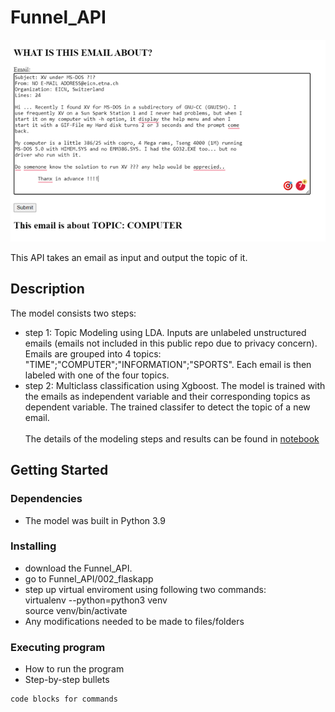 # Funnel_API
 ![this is an image](image/API.png)


This API takes an email as input and output the topic of it.

## Description

The model consists two steps:
* step 1: Topic Modeling using LDA. Inputs are unlabeled unstructured emails (emails not included in this public repo due to privacy concern). Emails are grouped into 4 topics: "TIME";"COMPUTER";"INFORMATION";"SPORTS". Each email is then labeled with one of the four topics.
* step 2: Multiclass classification using Xgboost. The model is trained with the emails as independent variable and their corresponding topics as dependent variable. The trained classifer to detect the topic of a new email. \
\
The details of the modeling steps and results can be found in [notebook](001_model/Funnel_model_building.ipynb)

## Getting Started

### Dependencies

* The model was built in Python 3.9

### Installing

* download the Funnel_API.
* go to Funnel_API/002_flaskapp
* step up virtual enviroment using following two commands:\
  virtualenv --python=python3 venv\
  source venv/bin/activate
* Any modifications needed to be made to files/folders

### Executing program

* How to run the program
* Step-by-step bullets
```
code blocks for commands
```
